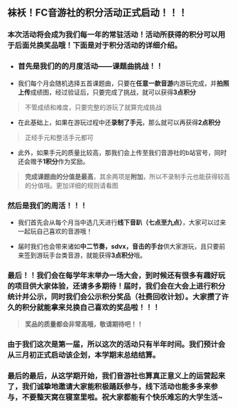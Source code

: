 ## 袜袄！FC音游社的积分活动正式启动！！！
### 本次活动将会成为我们每一年的常驻活动！活动所获得的积分可以用于后面兑换奖品哦！下面是对于积分活动的详细介绍。

- ### 首先是我们的的月度活动——课题曲挑战！！

- 我们每个月会随机选择五首课题曲，只要在**任意一款音游**内游玩完成，并**拍照上传**成绩图，经过验证后，只要完成了挑战，就可以获得**3点积分**

>不管成绩和难度，只要完整的游玩了就算完成挑战

- 在此基础上，如果在游玩过程中还**录制了手元**，那么就可以再获得**2点积分**
> 正经手元和整活手元都可

- 此外，如果手元的质量比较高，那我们会上传至我们音游社的b站官号，同时还会赠予**1积分**作为奖励。

>**完成课题曲的分值是最高**，其余两项是**附加**，所以不录制手元也能获得较高的分值哦。更加详细的规则请看图

### 然后是我们的周活！！！

- 我们首先会从每个月当中选几天进行**线下音趴（七点至九点）**，大家可以过来一起玩自己喜欢的音游哦！

- 届时我们也会带来诸如**中二节奏，sdvx，音击的手台**供大家游玩，且只要前来签到游玩手台类音游，就能获得**3点积分**哦。

### 最后！！我们会在每学年末举办一场大会，到时候还有很多有趣好玩的项目供大家体验，还请多多期待！届时，我们会在大会上进行积分统计并公示，同时我们会公示积分奖品（社费回收计划）。大家攒了许久的积分就能拿来兑换自己喜欢的奖品啦！！！
> **奖品的质量都会非常高哦，敬请期待吧！！**

### 由于我们这次是第一届，所以这次的活动只有半年时间。我们预计会从三月初正式启动该企划，本学期末总结结算。

### 最后的最后，从这学期开始，我们音游社也算真正意义上的运营起来了，我们诚挚地邀请大家能积极踊跃参与，线下活动也能多多来参与，不要整天窝在寝室里啦。祝大家都能有个快乐难忘的大学生活~
